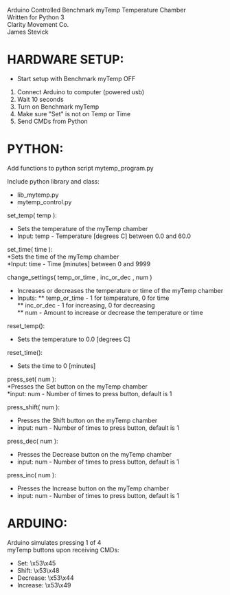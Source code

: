 Arduino Controlled Benchmark myTemp Temperature Chamber  
Written for Python 3  
Clarity Movement Co.  
James Stevick  


# HARDWARE SETUP:  

* Start setup with Benchmark myTemp OFF    
1. Connect Arduino to computer (powered usb)  
2. Wait 10 seconds  
3. Turn on Benchmark myTemp  
4. Make sure "Set" is not on Temp or Time  
5. Send CMDs from Python  


# PYTHON:    

Add functions to python script mytemp_program.py    

Include python library and class:    
  * lib_mytemp.py  
  * mytemp_control.py    

set_temp( temp ):    
  * Sets the temperature of the myTemp chamber  
  * Input: temp - Temperature [degrees C] between 0.0 and 60.0  

set_time( time ):    
  *Sets the time of the myTemp chamber  
  *Input: time - Time [minutes] between 0 and 9999      

change_settings( temp_or_time , inc_or_dec , num )      
  * Increases or decreases the temperature or time of the myTemp chamber  
  * Inputs: 
  ** temp_or_time - 1 for temperature, 0 for time  
  ** inc_or_dec - 1 for increasing, 0 for decreasing  
  ** num - Amount to increase or decrease the temperature or time    

reset_temp():    
  * Sets the temperature to 0.0 [degrees C]    

reset_time():    
  * Sets the time to 0 [minutes]    
 
press_set( num ):  
*Presses the Set button on the myTemp chamber  
*input: num - Number of times to press button, default is 1    

press_shift( num ):    
  * Presses the Shift button on the myTemp chamber  
  * input: num - Number of times to press button, default is 1    

press_dec( num ):    
  * Presses the Decrease button on the myTemp chamber  
  * input: num - Number of times to press button, default is 1  

press_inc( num ):  
  * Presses the Increase button on the myTemp chamber  
  * input: num - Number of times to press button, default is 1  


# ARDUINO:  

Arduino simulates pressing 1 of 4  
myTemp buttons upon receiving CMDs:  
  * Set: \x53\x45  
  * Shift: \x53\x48  
  * Decrease: \x53\x44  
  * Increase: \x53\x49  

